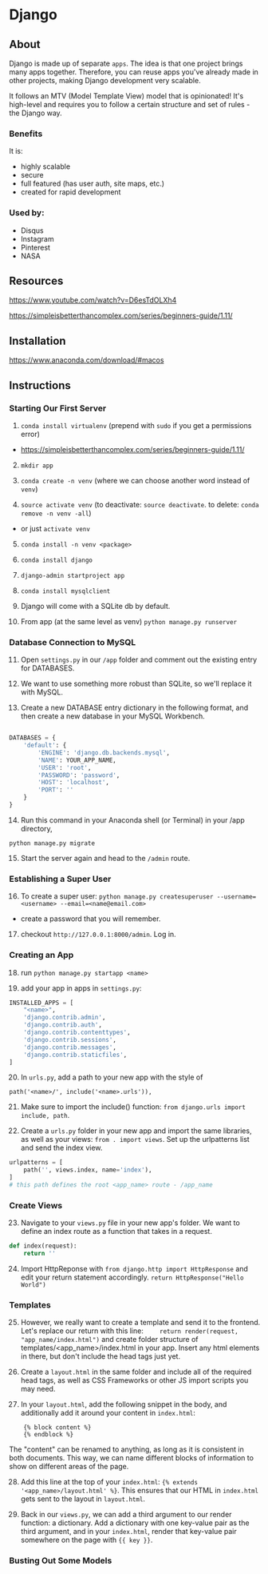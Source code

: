 # Django

## About

Django is made up of separate `apps`. The idea is that one project brings many apps together. Therefore, you can reuse apps you've already made in other projects, making Django development very scalable.

It follows an MTV (Model Template View) model that is opinionated! It's high-level and requires you to follow a certain structure and set of rules - the Django way. 

### Benefits

It is:
- highly scalable
- secure
- full featured (has user auth, site maps, etc.)
- created for rapid development

### Used by:
- Disqus
- Instagram
- Pinterest
- NASA


## Resources
https://www.youtube.com/watch?v=D6esTdOLXh4

https://simpleisbetterthancomplex.com/series/beginners-guide/1.11/


## Installation 

https://www.anaconda.com/download/#macos


## Instructions 

### Starting Our First Server

1. `conda install virtualenv` (prepend with `sudo` if you get a permissions error)

- https://simpleisbetterthancomplex.com/series/beginners-guide/1.11/


2. `mkdir app`

3. `conda create -n venv` (where we can choose another word instead of `venv`)

4. `source activate venv` (to deactivate: `source deactivate`. to delete: `conda remove -n venv -all`)
  - or just `activate venv`

5. `conda install -n venv <package>`

6. `conda install django`

7. `django-admin startproject app`

8. `conda install mysqlclient`

9. Django will come with a SQLite db by default.

10. From app (at the same level as venv) `python manage.py runserver`  

### Database Connection to MySQL

11. Open `settings.py` in our `/app` folder and comment out the existing entry for DATABASES. 

12. We want to use something more robust than SQLite, so we'll replace it with MySQL.

13. Create a new DATABASE entry dictionary in the following format, and then create a new database in your MySQL Workbench.

```python

DATABASES = {
    'default': {
        'ENGINE': 'django.db.backends.mysql',
        'NAME': YOUR_APP_NAME,
        'USER': 'root',
        'PASSWORD': 'password',
        'HOST': 'localhost',
        'PORT': ''
    }
}


```

14. Run this command in your Anaconda shell (or Terminal) in your /app directory,

`python manage.py migrate`

15. Start the server again and head to the `/admin` route. 

### Establishing a Super User

16. To create a super user: `python manage.py createsuperuser --username=<username> --email=<name@email.com>`
- create a password that you will remember. 

17. checkout `http://127.0.0.1:8000/admin`. Log in.

### Creating an App

18. run `python manage.py startapp <name>`

19. add your app in apps in `settings.py`:

```python
INSTALLED_APPS = [
    "<name>",
    'django.contrib.admin',
    'django.contrib.auth',
    'django.contrib.contenttypes',
    'django.contrib.sessions',
    'django.contrib.messages',
    'django.contrib.staticfiles',
]

```

20. In `urls.py`, add a path to your new app with the style of 

`path('<name>/', include('<name>.urls')),`

21. Make sure to import the include() function: `from django.urls import include, path`. 

22. Create a `urls.py` folder in your new app and import the same libraries, as well as your views: `from . import views`. Set up the urlpatterns list and send the index view.

```python
urlpatterns = [
    path('', views.index, name='index'),
]
# this path defines the root <app_name> route - /app_name

```

### Create Views

23. Navigate to your `views.py` file in your new app's folder. We want to define an index route as a function that takes in a request.

```py
def index(request):
    return ''
```

24. Import HttpReponse with `from django.http import HttpResponse` and edit your return statement accordingly.
    `return HttpResponse("Hello World")`

### Templates

25. However, we really want to create a template and send it to the frontend. Let's replace our return with this line:
`    return render(request, "app_name/index.html")` and create folder structure of templates/<app_name>/index.html in your app. Insert any html elements in there, but don't include the head tags just yet.

26. Create a `layout.html` in the same folder and include all of the required head tags, as well as CSS Frameworks or other JS import scripts you may need.

27. In your `layout.html`, add the following snippet in the body, and additionally add it around your content in `index.html`:
```
    {% block content %}
    {% endblock %}
```
The "content" can be renamed to anything, as long as it is consistent in both documents. This way, we can name different blocks of information to show on different areas of the page.

28. Add this line at the top of your `index.html`: `{% extends '<app_name>/layout.html' %}`. This ensures that our HTML in `index.html` gets sent to the layout in `layout.html`.

29. Back in our `views.py`, we can add a third argument to our render function: a dictionary. Add a dictionary with one key-value pair as the third argument, and in your `index.html`, render that key-value pair somewhere on the page with `{{ key }}`.

### Busting Out Some Models



